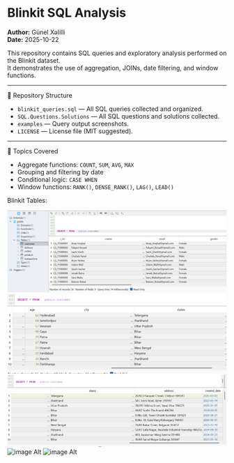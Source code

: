 # Blinkit SQL Analysis
**Author:** Günel Xəlilli  
**Date:** 2025-10-22  

This repository contains SQL queries and exploratory analysis performed on the Blinkit dataset.  
It demonstrates the use of aggregation, JOINs, date filtering, and window functions.

---

 📂 Repository Structure
- `blinkit_queries.sql` — All SQL queries collected and organized.  
- `SQL.Questions.Solutions` — All SQL questions and solutions collected.
- `examples` — Query output screenshots.  
- `LICENSE` — License file (MIT suggested).  

---

 🧠 Topics Covered
- Aggregate functions: `COUNT`, `SUM`, `AVG`, `MAX`  
- Grouping and filtering by date  
- Conditional logic: `CASE WHEN`  
- Window functions: `RANK()`, `DENSE_RANK()`, `LAG()`, `LEAD()`  

Blinkit Tables:

![image Alt](https://github.com/GunelXelilli/blinkit-sql-analysis/blob/main/Screenshot%202025-10-24%20100659.png?raw=true)
![image Alt](https://github.com/GunelXelilli/blinkit-sql-analysis/blob/main/Screenshot%202025-10-24%20100723.png?raw=true)
![image Alt](https://github.com/GunelXelilli/blinkit-sql-analysis/blob/main/Screenshot%202025-10-24%20100735.png?raw=true)
![image Alt]()
![image Alt]()














